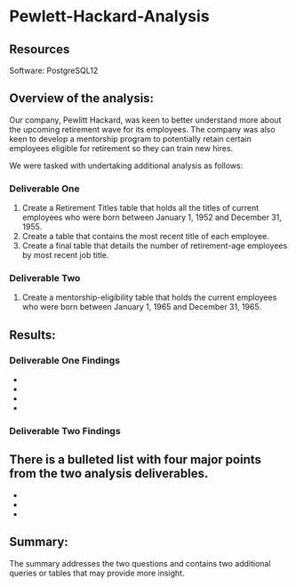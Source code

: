 # Pewlett-Hackard-Analysis

## Resources

Software: PostgreSQL12 

## Overview of the analysis:

Our company, Pewlitt Hackard, was keen to better understand more about the upcoming retirement wave for its employees.  The company was also keen to develop a mentorship program to potentially retain certain employees eligible for retirement so they can train new hires.  

We were tasked with undertaking additional analysis as follows:

### Deliverable One
1) Create a Retirement Titles table that holds all the titles of current employees who were born between January 1, 1952 and December 31, 1955.
2) Create a table that contains the most recent title of each employee. 
3) Create a final table that details the number of retirement-age employees by most recent job title.

### Deliverable Two
1) Create a mentorship-eligibility table that holds the current employees who were born between January 1, 1965 and December 31, 1965.

## Results:

### Deliverable One Findings
-
-
-
-
### Deliverable Two Findings
There is a bulleted list with four major points from the two analysis deliverables. 
-
-
-
-

## Summary:

The summary addresses the two questions and contains two additional queries or tables that may provide more insight. 
